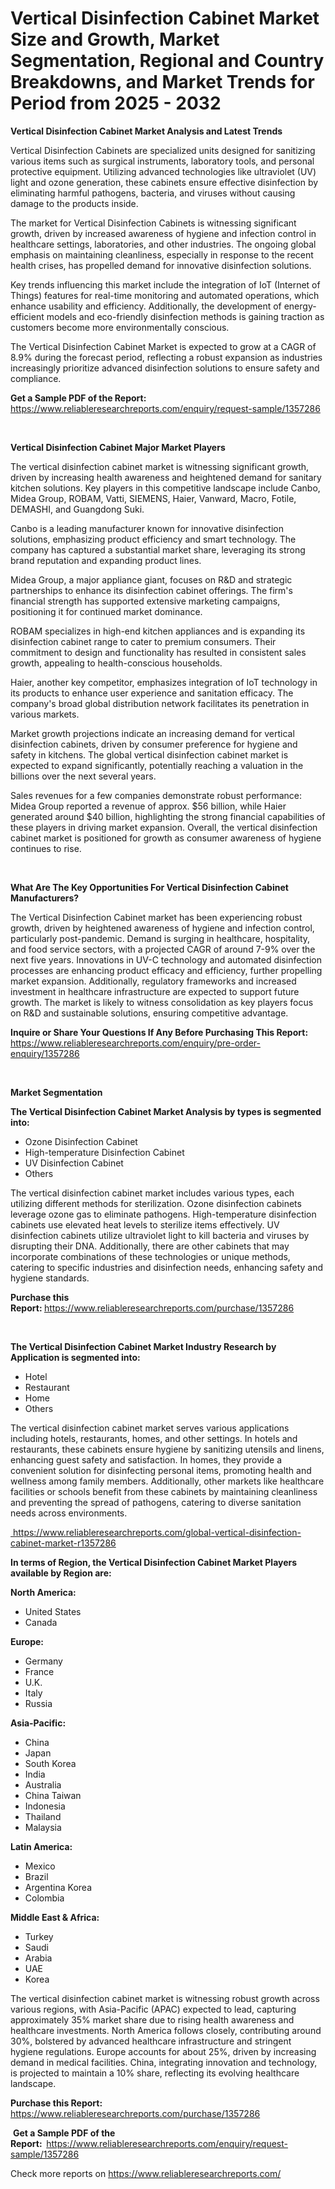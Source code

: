 <p><h1>Vertical Disinfection Cabinet Market Size and Growth, Market Segmentation, Regional and Country Breakdowns, and Market Trends for Period from 2025 -  2032</h1></p><p><strong>Vertical Disinfection Cabinet Market Analysis and Latest Trends</strong></p>
<p><p>Vertical Disinfection Cabinets are specialized units designed for sanitizing various items such as surgical instruments, laboratory tools, and personal protective equipment. Utilizing advanced technologies like ultraviolet (UV) light and ozone generation, these cabinets ensure effective disinfection by eliminating harmful pathogens, bacteria, and viruses without causing damage to the products inside.</p><p>The market for Vertical Disinfection Cabinets is witnessing significant growth, driven by increased awareness of hygiene and infection control in healthcare settings, laboratories, and other industries. The ongoing global emphasis on maintaining cleanliness, especially in response to the recent health crises, has propelled demand for innovative disinfection solutions. </p><p>Key trends influencing this market include the integration of IoT (Internet of Things) features for real-time monitoring and automated operations, which enhance usability and efficiency. Additionally, the development of energy-efficient models and eco-friendly disinfection methods is gaining traction as customers become more environmentally conscious. </p><p>The Vertical Disinfection Cabinet Market is expected to grow at a CAGR of 8.9% during the forecast period, reflecting a robust expansion as industries increasingly prioritize advanced disinfection solutions to ensure safety and compliance.</p></p>
<p><strong>Get a Sample PDF of the Report:&nbsp;</strong> <a href="https://www.reliableresearchreports.com/enquiry/request-sample/1357286?utm_campaign=3093&utm_medium=2&utm_source=Github&utm_content=ia&utm_term=11042025&utm_id=vertical-disinfection-cabinet">https://www.reliableresearchreports.com/enquiry/request-sample/1357286</a></p>
<p>&nbsp;</p>
<p><strong>Vertical Disinfection Cabinet Major Market Players</strong></p>
<p><p>The vertical disinfection cabinet market is witnessing significant growth, driven by increasing health awareness and heightened demand for sanitary kitchen solutions. Key players in this competitive landscape include Canbo, Midea Group, ROBAM, Vatti, SIEMENS, Haier, Vanward, Macro, Fotile, DEMASHI, and Guangdong Suki.</p><p>Canbo is a leading manufacturer known for innovative disinfection solutions, emphasizing product efficiency and smart technology. The company has captured a substantial market share, leveraging its strong brand reputation and expanding product lines.</p><p>Midea Group, a major appliance giant, focuses on R&D and strategic partnerships to enhance its disinfection cabinet offerings. The firm's financial strength has supported extensive marketing campaigns, positioning it for continued market dominance.</p><p>ROBAM specializes in high-end kitchen appliances and is expanding its disinfection cabinet range to cater to premium consumers. Their commitment to design and functionality has resulted in consistent sales growth, appealing to health-conscious households.</p><p>Haier, another key competitor, emphasizes integration of IoT technology in its products to enhance user experience and sanitation efficacy. The company's broad global distribution network facilitates its penetration in various markets.</p><p>Market growth projections indicate an increasing demand for vertical disinfection cabinets, driven by consumer preference for hygiene and safety in kitchens. The global vertical disinfection cabinet market is expected to expand significantly, potentially reaching a valuation in the billions over the next several years.</p><p>Sales revenues for a few companies demonstrate robust performance: Midea Group reported a revenue of approx. $56 billion, while Haier generated around $40 billion, highlighting the strong financial capabilities of these players in driving market expansion. Overall, the vertical disinfection cabinet market is positioned for growth as consumer awareness of hygiene continues to rise.</p></p>
<p>&nbsp;</p>
<p><strong>What Are The Key Opportunities For Vertical Disinfection Cabinet Manufacturers?</strong></p>
<p><p>The Vertical Disinfection Cabinet market has been experiencing robust growth, driven by heightened awareness of hygiene and infection control, particularly post-pandemic. Demand is surging in healthcare, hospitality, and food service sectors, with a projected CAGR of around 7-9% over the next five years. Innovations in UV-C technology and automated disinfection processes are enhancing product efficacy and efficiency, further propelling market expansion. Additionally, regulatory frameworks and increased investment in healthcare infrastructure are expected to support future growth. The market is likely to witness consolidation as key players focus on R&D and sustainable solutions, ensuring competitive advantage.</p></p>
<p><strong>Inquire or Share Your Questions If Any Before Purchasing This Report:</strong> <a href="https://www.reliableresearchreports.com/enquiry/pre-order-enquiry/1357286?utm_campaign=3093&utm_medium=2&utm_source=Github&utm_content=ia&utm_term=11042025&utm_id=vertical-disinfection-cabinet">https://www.reliableresearchreports.com/enquiry/pre-order-enquiry/1357286</a></p>
<p>&nbsp;</p>
<p><strong>Market Segmentation</strong></p>
<p><strong>The Vertical Disinfection Cabinet Market Analysis by types is segmented into:</strong></p>
<p><ul><li>Ozone Disinfection Cabinet</li><li>High-temperature Disinfection Cabinet</li><li>UV Disinfection Cabinet</li><li>Others</li></ul></p>
<p><p>The vertical disinfection cabinet market includes various types, each utilizing different methods for sterilization. Ozone disinfection cabinets leverage ozone gas to eliminate pathogens. High-temperature disinfection cabinets use elevated heat levels to sterilize items effectively. UV disinfection cabinets utilize ultraviolet light to kill bacteria and viruses by disrupting their DNA. Additionally, there are other cabinets that may incorporate combinations of these technologies or unique methods, catering to specific industries and disinfection needs, enhancing safety and hygiene standards.</p></p>
<p><strong>Purchase this Report:&nbsp;</strong><a href="https://www.reliableresearchreports.com/purchase/1357286?utm_campaign=3093&utm_medium=2&utm_source=Github&utm_content=ia&utm_term=11042025&utm_id=vertical-disinfection-cabinet">https://www.reliableresearchreports.com/purchase/1357286</a></p>
<p>&nbsp;</p>
<p><strong>The Vertical Disinfection Cabinet Market Industry Research by Application is segmented into:</strong></p>
<p><ul><li>Hotel</li><li>Restaurant</li><li>Home</li><li>Others</li></ul></p>
<p><p>The vertical disinfection cabinet market serves various applications including hotels, restaurants, homes, and other settings. In hotels and restaurants, these cabinets ensure hygiene by sanitizing utensils and linens, enhancing guest safety and satisfaction. In homes, they provide a convenient solution for disinfecting personal items, promoting health and wellness among family members. Additionally, other markets like healthcare facilities or schools benefit from these cabinets by maintaining cleanliness and preventing the spread of pathogens, catering to diverse sanitation needs across environments.</p></p>
<p><a href="https://www.reliableresearchreports.com/global-vertical-disinfection-cabinet-market-r1357286?utm_campaign=3093&utm_medium=2&utm_source=Github&utm_content=ia&utm_term=11042025&utm_id=vertical-disinfection-cabinet">&nbsp;https://www.reliableresearchreports.com/global-vertical-disinfection-cabinet-market-r1357286</a></p>
<p><strong>In terms of Region, the Vertical Disinfection Cabinet Market Players available by Region are:</strong></p>
<p>
    <p> <strong> North America: </strong>
        <ul>
            <li>United States</li>
            <li>Canada</li>
        </ul>
        </p> 
    <p> <strong> Europe: </strong>
        <ul>
            <li>Germany</li>
            <li>France</li>
            <li>U.K.</li>
            <li>Italy</li>
            <li>Russia</li>
        </ul>
        </p> 
    <p> <strong> Asia-Pacific: </strong>
        <ul>
            <li>China</li>
            <li>Japan</li>
            <li>South Korea</li>
            <li>India</li>
            <li>Australia</li>
            <li>China Taiwan</li>
            <li>Indonesia</li>
            <li>Thailand</li>
            <li>Malaysia</li>
        </ul>
        </p> 
    <p> <strong> Latin America: </strong>
        <ul>
            <li>Mexico</li>
            <li>Brazil</li>
            <li>Argentina Korea</li>
            <li>Colombia</li>
        </ul>
        </p> 
    <p> <strong> Middle East & Africa: </strong>
        <ul>
            <li>Turkey</li>
            <li>Saudi</li>
            <li>Arabia</li>
            <li>UAE</li>
            <li>Korea</li>
        </ul>
    </p>
    </p>
<p><p>The vertical disinfection cabinet market is witnessing robust growth across various regions, with Asia-Pacific (APAC) expected to lead, capturing approximately 35% market share due to rising health awareness and healthcare investments. North America follows closely, contributing around 30%, bolstered by advanced healthcare infrastructure and stringent hygiene regulations. Europe accounts for about 25%, driven by increasing demand in medical facilities. China, integrating innovation and technology, is projected to maintain a 10% share, reflecting its evolving healthcare landscape.</p></p>
<p><strong>Purchase this Report: </strong><a href="https://www.reliableresearchreports.com/purchase/1357286?utm_campaign=3093&utm_medium=2&utm_source=Github&utm_content=ia&utm_term=11042025&utm_id=vertical-disinfection-cabinet">https://www.reliableresearchreports.com/purchase/1357286</a></p>
<p>&nbsp;<strong>Get a Sample PDF of the Report:&nbsp;&nbsp;</strong><a href="https://www.reliableresearchreports.com/enquiry/request-sample/1357286?utm_campaign=3093&utm_medium=2&utm_source=Github&utm_content=ia&utm_term=11042025&utm_id=vertical-disinfection-cabinet">https://www.reliableresearchreports.com/enquiry/request-sample/1357286</a></p>
<p><strong></strong></p>
<p>Check more reports on <a href="https://www.reliableresearchreports.com/?utm_campaign=3093&utm_medium=2&utm_source=Github&utm_content=ia&utm_term=11042025&utm_id=vertical-disinfection-cabinet">https://www.reliableresearchreports.com/</a></p>